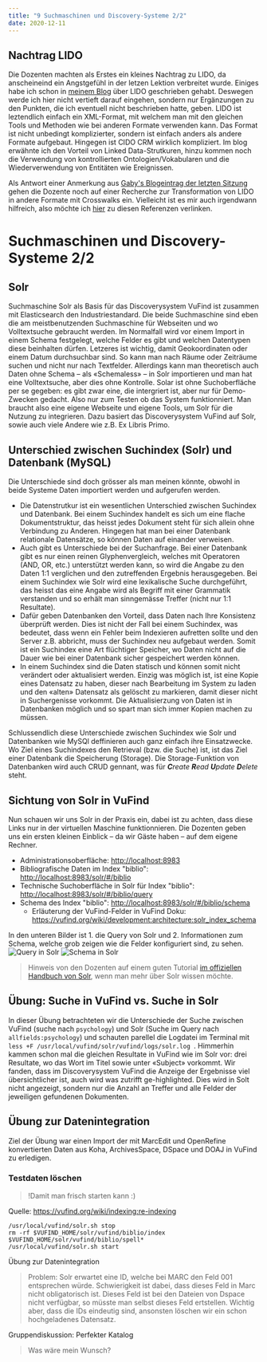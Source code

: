 ```yaml
---
title: "9 Suchmaschinen und Discovery-Systeme 2/2"
date: 2020-12-11
---
```


## Nachtrag LIDO
Die Dozenten machten als Erstes ein kleines Nachtrag zu LIDO, da anscheineind ein Angstgefühl in der letzen Lektion verbreitet wurde. Einiges habe ich schon in [meinem Blog](https://sakura-72.github.io/my-bain-blog/2020/11/27/tag8.html) über LIDO geschrieben gehabt. Deswegen werde ich hier nicht vertieft darauf eingehen, sondern nur Ergänzungen zu den Punkten, die ich eventuell nicht beschrieben hatte, geben.
LIDO ist leztendlich einfach ein XML-Format, mit welchem man mit den gleichen Tools und Methoden wie bei anderen Formate verwenden kann. Das Format ist nicht unbedingt komplizierter, sondern ist einfach anders als andere Formate aufgebaut. Hingegen ist CIDO CRM wirklich kompliziert. 
Im blog erwähnte ich den Vorteil von Linked Data-Strutkuren, hinzu kommen noch die Verwendung von kontrollierten Ontologien/Vokabularen und die Wiederverwendung von Entitäten wie Ereignissen.

Als Antwort einer Anmerkung aus [Gaby's Blogeintrag der letzten Sitzung](https://regrebneuel.github.io/bain-log/2020-11-27/OpenRefine-reloaded) gehen die Dozente noch auf einer Recherche zur Transformation von LIDO in andere Formate mit Crosswalks ein. Vielleicht ist es mir auch irgendwann hilfreich, also möchte ich [hier](https://bain.felixlohmeier.de/#/05_metadaten-modellieren-und-schnittstellen-nutzen?id=metadatenstandard-lido) zu diesen Referenzen verlinken.

# Suchmaschinen und Discovery-Systeme 2/2

## Solr
Suchmaschine Solr als Basis für das Discoverysystem VuFind ist zusammen mit Elasticsearch den Industriestandard. Die beide Suchmaschine sind eben die am meistbenutzenden Suchmaschine für Webseiten und wo Volltextsuche gebraucht werden. Im Normalfall wird vor einem Import in einem Schema festgelegt, welche Felder es gibt und welchen Datentypen diese beinhalten dürfen. Letzeres ist wichtig, damit Geokoordinaten oder einem Datum durchsuchbar sind. So kann man nach Räume oder Zeiträume suchen und nicht nur nach Textfelder. Allerdings kann man theoretisch auch Daten ohne Schema – als «Schemaless» – in Solr importieren und man hat eine Volltextsuche, aber dies ohne Kontrolle.
Solar ist ohne Suchoberfläche per se gegeben: es gibt zwar eine, die intergriert ist, aber nur für Demo-Zwecken gedacht. Also nur zum Testen ob das System funktionniert. Man braucht also eine eigene Webseite und eigene Tools, um Solr für die Nutzung zu integrieren.
Dazu basiert das Discoverysystem VuFind auf Solr, sowie auch viele Andere wie z.B. Ex Libris Primo.

## Unterschied zwischen Suchindex (Solr) und Datenbank (MySQL)
Die Unterschiede sind doch grösser als man meinen könnte, obwohl in beide Systeme Daten importiert werden und aufgerufen werden. 
* Die Datenstrutkur ist ein wesentlichen Unterschied zwischen Suchindex und Datenbank. Bei einem Suchindex handelt es sich um eine flache Dokumentstruktur, das heisst jedes Dokument steht für sich allein ohne Verbindung zu Anderen. Hingegen hat man bei einer Datenbank relationale Datensätze, so können Daten auf einander verweisen. 
* Auch gibt es Unterschiede bei der Suchanfrage. Bei einer Datenbank gibt es nur einen reinen Glyphenvergleich, welches mit Operatoren (AND, OR, etc.) unterstützt werden kann, so wird die Angabe zu den Daten 1:1 verglichen und den zutreffenden Ergebnis herausgegeben. Bei einem Suchindex wie Solr wird eine lexikalische Suche durchgeführt, das heisst das eine Angabe wird als Begriff mit einer Grammatik verstanden und so erhält man sinngemässe Treffer (nicht nur 1:1 Resultate). 
* Dafür geben Datenbanken den Vorteil, dass Daten nach Ihre Konsistenz überprüft werden. Dies ist nicht der Fall bei einem Suchindex, was bedeutet, dass wenn ein Fehler beim Indexieren aufretten sollte und den Server z.B. abbricht, muss der Suchindex neu aufgebaut werden. Somit ist ein Suchindex eine Art flüchtiger Speicher, wo Daten nicht auf die Dauer wie bei einer Datenbank sicher gespeichert werden können.
* In einem Suchindex sind die Daten statisch und können somit nicht verändert oder aktualisiert werden. Einzig was möglich ist, ist eine Kopie eines Datensatz zu haben, dieser nach Bearbeitung im System zu laden und den «alten» Datensatz als gelöscht zu markieren, damit dieser nicht in Suchergenisse vorkommt. Die Aktualisierzung von Daten ist in Datenbanken möglich und so spart man sich immer Kopien machen zu müssen.

Schlussendlich diese Unterschiede zwischen Suchindex wie Solr und Datenbanken wie MySQl deffinieren auch ganz einfach ihre Einsatzwecke. Wo Ziel eines Suchindexes den Retrieval (bzw. die Suche) ist, ist das Ziel einer Datenbank die Speicherung (Storage). Die Storage-Funktion von Datenbanken wird auch CRUD gennant, was für ***C**reate **R**ead **U**pdate **D**elete* steht.

## Sichtung von Solr in VuFind
Nun schauen wir uns Solr in der Praxis ein, dabei ist zu achten, dass diese Links nur in der virtuellen Maschine funktionnieren. Die Dozenten geben uns ein ersten kleinen Einblick – da wir Gäste haben – auf dem eigene Rechner.
* Administrationsoberfläche: <http://localhost:8983>
* Bibliografische Daten im Index "biblio": <http://localhost:8983/solr/#/biblio>
* Technische Suchoberfläche in Solr für Index "biblio": <http://localhost:8983/solr/#/biblio/query>
* Schema des Index "biblio": <http://localhost:8983/solr/#/biblio/schema>
   * Erläuterung der VuFind-Felder in VuFind Doku: <https://vufind.org/wiki/development:architecture:solr_index_schema>
   
In den unteren Bilder ist 1. die Query von Solr und 2. Informationen zum Schema, welche grob zeigen wie die Felder konfiguriert sind, zu sehen.
![Query in Solr](https://sakura-72.github.io/my-bain-blog/images/query_solr.png)
![Schema in Solr](https://sakura-72.github.io/my-bain-blog/images/schema_solr.png)

> Hinweis von den Dozenten auf einem guten Tutorial [im offiziellen Handbuch von Solr](<https://lucene.apache.org/solr/guide/8_7/solr-tutorial.html>), wenn man mehr über Solr wissen möchte.

## Übung: Suche in VuFind vs. Suche in Solr
In dieser Übung betrachteten wir die Unterschiede der Suche zwischen VuFind (suche nach `psychology`) und Solr (Suche im Query nach `allfields:psychology`) und schauten parellel die Logdatei im Terminal mit ```less +F /usr/local/vufind/solr/vufind/logs/solr.log ```.
Himmerhin kammen schon mal die gleichen Resultate in VuFind wie im Solr vor: drei Resultate, wo das Wort im Titel sowie unter «Subject» vorkommt. Wir fanden, dass im Discoverysystem VuFind die Anzeige der Ergebnisse viel übersichtlicher ist, auch wird was zutrifft ge-highlighted. Dies wird in Solt nicht angezeigt, sondern nur die Anzahl an Treffer und alle Felder der jeweiligen gefundenen Dokumenten.

## Übung zur Datenintegration
Ziel der Übung war einen Import der mit MarcEdit und OpenRefine konvertierten Daten aus Koha, ArchivesSpace, DSpace und DOAJ in VuFind zu erledigen. 


### Testdaten löschen
>!Damit man frisch starten kann :)

Quelle: https://vufind.org/wiki/indexing:re-indexing

```
/usr/local/vufind/solr.sh stop
rm -rf $VUFIND_HOME/solr/vufind/biblio/index $VUFIND_HOME/solr/vufind/biblio/spell*
/usr/local/vufind/solr.sh start
```

Übung zur Datenintegration

>Problem: Solr erwartet eine ID, welche bei MARC den Feld 001 entsprechen würde. Schwierigkeit ist dabei, dass dieses Feld in Marc nicht obligatorisch ist. 
Dieses Feld ist bei den Dateien von Dspace nicht verfügbar, so müsste man selbst dieses Feld ertstellen. 
Wichtig aber, dass die IDs eindeutig sind, ansonsten löschen wir ein schon hochgeladenes Datensatz.


Gruppendiskussion: Perfekter Katalog
>Was wäre mein Wunsch?


